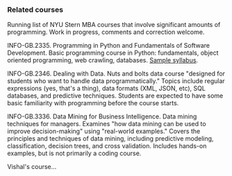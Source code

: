 ### Related courses 

Running list of NYU Stern MBA courses that involve significant amounts of programming.  Work in progress, comments and correction welcome.  

INFO-GB.2335. Programming in Python and Fundamentals of Software Development.  Basic programming course in Python:  fundamentals, object oriented programming, web crawling, databases.  [Sample syllabus](http://web-docs.stern.nyu.edu/ioms/SYLLABI/Johar_INFOGB2335_Fall15.pdf).  

INFO-GB.2346. Dealing with Data.  Nuts and bolts data course "designed for students who want to handle data programmatically."  Topics include regular expressions (yes, that's a thing), data formats (XML, JSON, etc), SQL databases, and predictive techniques.  Students are expected to have some basic familiarity with programming before the course starts.  

INFO-GB.3336.  Data Mining for Business Intelligence.  Data mining techniques for managers.  Examines "how data mining can be used to improve decision-making" using "real-world examples."  Covers the principles and techniques of data mining, including predictive modeling, classification, decision trees, and cross validation.  Includes hands-on examples, but is not primarily a coding course.  

Vishal's course...

